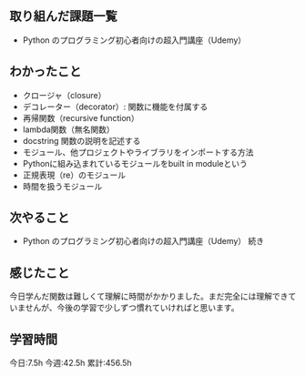 ## 取り組んだ課題一覧
- Python のプログラミング初心者向けの超入門講座（Udemy）

	
## わかったこと
- クロージャ（closure）
- デコレーター（decorator）: 関数に機能を付属する
- 再帰関数（recursive function）
- lambda関数（無名関数）
- docstring 関数の説明を記述する
- モジュール、他プロジェクトやライブラリをインポートする方法
- Pythonに組み込まれているモジュールをbuilt in moduleという
- 正規表現（re）のモジュール
- 時間を扱うモジュール




## 次やること
- Python のプログラミング初心者向けの超入門講座（Udemy） 続き
	

## 感じたこと
今日学んだ関数は難しくて理解に時間がかかりました。まだ完全には理解できていませんが、今後の学習で少しずつ慣れていければと思います。




## 学習時間
今日:7.5h
今週:42.5h 
累計:456.5h
